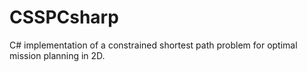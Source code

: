 # CSSPCsharp
C# implementation of a constrained shortest path problem for optimal mission planning in 2D.
